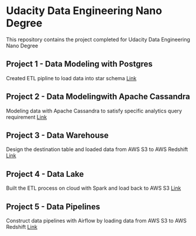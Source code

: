 # Udacity Data Engineering Nano Degree

This repository contains the project completed for Udacity Data Engineering Nano Degree

## Project 1 - Data Modeling with Postgres
Created ETL pipline to load data into star schema
[Link](https://github.com/SEPHIRONOVA/Data_Engineering_Projects/tree/main/Project%201%20-%20Data%20Modeling%20with%20Postgres)

## Project 2 - Data Modelingwith Apache Cassandra
Modeling data with Apache Cassandra to satisfy specific analytics query requirement
[Link](https://github.com/SEPHIRONOVA/Data_Engineering_Projects/tree/main/Project%202%20-%20Data%20Modeling%20with%20Apache%20Cassandra)

## Project 3 - Data Warehouse 
Design the destination table and loaded data from AWS S3 to AWS Redshift
[Link](https://github.com/SEPHIRONOVA/Data_Engineering_Projects/tree/main/Project%203%20-%20Data%20Warehouse)

## Project 4 - Data Lake
Built the ETL process on cloud with Spark and load back to AWS S3
[Link](https://github.com/SEPHIRONOVA/Data_Engineering_Projects/tree/main/Project%204%20-%20Data%20Lake)

## Project 5 - Data Pipelines
Construct data pipelines with Airflow by loading data from AWS S3 to AWS Redshift
[Link](https://github.com/SEPHIRONOVA/Data_Engineering_Projects/tree/main/Project%205%20-%20Data%20Pipelines)
